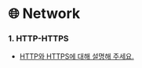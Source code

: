 # 🌐 Network

### 1. HTTP-HTTPS
- [HTTP와 HTTPS에 대해 설명해 주세요.](https://github.com/dev-junehee/front-interview-questions-archive/blob/main/Network/HTTP%EC%99%80%20HTTPS%EC%97%90%20%EB%8C%80%ED%95%B4%20%EC%84%A4%EB%AA%85%ED%95%B4%20%EC%A3%BC%EC%84%B8%EC%9A%94.md)
